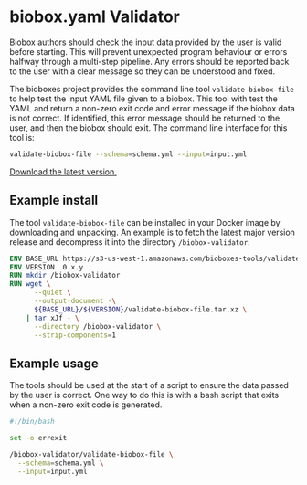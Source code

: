 # biobox.yaml Validator

Biobox authors should check the input data provided by the user is valid before
starting. This will prevent unexpected program behaviour or errors halfway
through a multi-step pipeline. Any errors should be reported back to the user
with a clear message so they can be understood and fixed.

The bioboxes project provides the command line tool `validate-biobox-file` to help
test the input YAML file given to a biobox. This tool with test the YAML
and return a non-zero exit code and error message if the biobox data is not
correct. If identified, this error message should be returned to the user, and
then the biobox should exit. The command line interface for this tool is:

~~~ bash
validate-biobox-file --schema=schema.yml --input=input.yml
~~~

[Download the latest version.][download]

[download]: https://s3-us-west-1.amazonaws.com/bioboxes-tools/validate-biobox-file/0.x.y/validate-biobox-file.tar.xz

## Example install

The tool `validate-biobox-file` can be installed in your Docker image by
downloading and unpacking. An example is to fetch the latest major version
release and decompress it into the directory `/biobox-validator`.

~~~ dockerfile
ENV BASE_URL https://s3-us-west-1.amazonaws.com/bioboxes-tools/validate-biobox-file
ENV VERSION  0.x.y
RUN mkdir /biobox-validator
RUN wget \
      --quiet \
      --output-document -\
      ${BASE_URL}/${VERSION}/validate-biobox-file.tar.xz \
    | tar xJf - \
      --directory /biobox-validator \
      --strip-components=1
~~~

## Example usage

The tools should be used at the start of a script to ensure the data passed by
the user is correct. One way to do this is with a bash script that exits when a
non-zero exit code is generated.

~~~ bash
#!/bin/bash

set -o errexit

/biobox-validator/validate-biobox-file \
  --schema=schema.yml \
  --input=input.yml
~~~
